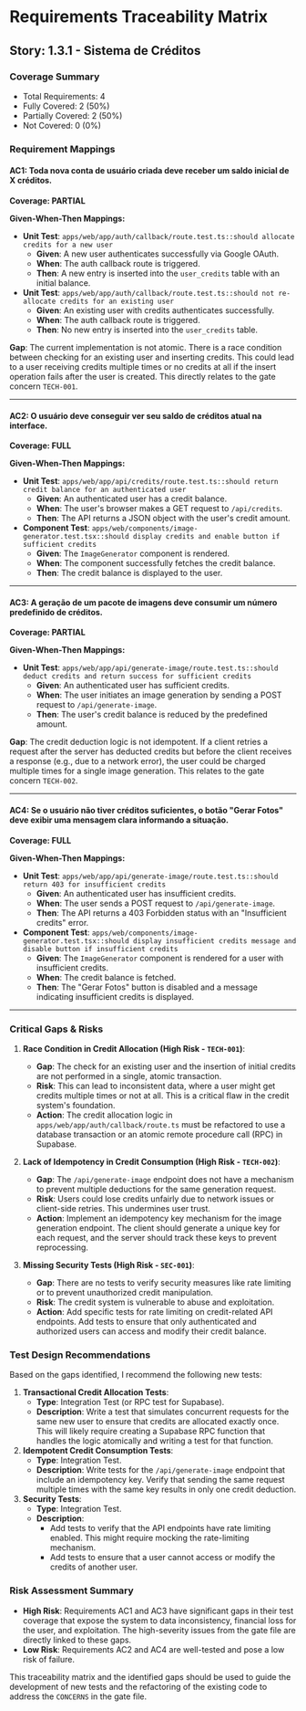 # Requirements Traceability Matrix

## Story: 1.3.1 - Sistema de Créditos

### Coverage Summary

- Total Requirements: 4
- Fully Covered: 2 (50%)
- Partially Covered: 2 (50%)
- Not Covered: 0 (0%)

### Requirement Mappings

#### AC1: Toda nova conta de usuário criada deve receber um saldo inicial de X créditos.

**Coverage: PARTIAL**

**Given-When-Then Mappings:**

- **Unit Test**: `apps/web/app/auth/callback/route.test.ts::should allocate credits for a new user`
  - **Given**: A new user authenticates successfully via Google OAuth.
  - **When**: The auth callback route is triggered.
  - **Then**: A new entry is inserted into the `user_credits` table with an initial balance.
- **Unit Test**: `apps/web/app/auth/callback/route.test.ts::should not re-allocate credits for an existing user`
  - **Given**: An existing user with credits authenticates successfully.
  - **When**: The auth callback route is triggered.
  - **Then**: No new entry is inserted into the `user_credits` table.

**Gap**: The current implementation is not atomic. There is a race condition between checking for an existing user and inserting credits. This could lead to a user receiving credits multiple times or no credits at all if the insert operation fails after the user is created. This directly relates to the gate concern `TECH-001`.

---

#### AC2: O usuário deve conseguir ver seu saldo de créditos atual na interface.

**Coverage: FULL**

**Given-When-Then Mappings:**

- **Unit Test**: `apps/web/app/api/credits/route.test.ts::should return credit balance for an authenticated user`
  - **Given**: An authenticated user has a credit balance.
  - **When**: The user's browser makes a GET request to `/api/credits`.
  - **Then**: The API returns a JSON object with the user's credit amount.
- **Component Test**: `apps/web/components/image-generator.test.tsx::should display credits and enable button if sufficient credits`
  - **Given**: The `ImageGenerator` component is rendered.
  - **When**: The component successfully fetches the credit balance.
  - **Then**: The credit balance is displayed to the user.

---

#### AC3: A geração de um pacote de imagens deve consumir um número predefinido de créditos.

**Coverage: PARTIAL**

**Given-When-Then Mappings:**

- **Unit Test**: `apps/web/app/api/generate-image/route.test.ts::should deduct credits and return success for sufficient credits`
  - **Given**: An authenticated user has sufficient credits.
  - **When**: The user initiates an image generation by sending a POST request to `/api/generate-image`.
  - **Then**: The user's credit balance is reduced by the predefined amount.

**Gap**: The credit deduction logic is not idempotent. If a client retries a request after the server has deducted credits but before the client receives a response (e.g., due to a network error), the user could be charged multiple times for a single image generation. This relates to the gate concern `TECH-002`.

---

#### AC4: Se o usuário não tiver créditos suficientes, o botão "Gerar Fotos" deve exibir uma mensagem clara informando a situação.

**Coverage: FULL**

**Given-When-Then Mappings:**

- **Unit Test**: `apps/web/app/api/generate-image/route.test.ts::should return 403 for insufficient credits`
  - **Given**: An authenticated user has insufficient credits.
  - **When**: The user sends a POST request to `/api/generate-image`.
  - **Then**: The API returns a 403 Forbidden status with an "Insufficient credits" error.
- **Component Test**: `apps/web/components/image-generator.test.tsx::should display insufficient credits message and disable button if insufficient credits`
  - **Given**: The `ImageGenerator` component is rendered for a user with insufficient credits.
  - **When**: The credit balance is fetched.
  - **Then**: The "Gerar Fotos" button is disabled and a message indicating insufficient credits is displayed.

---

### Critical Gaps & Risks

1.  **Race Condition in Credit Allocation (High Risk - `TECH-001`)**:
    -   **Gap**: The check for an existing user and the insertion of initial credits are not performed in a single, atomic transaction.
    -   **Risk**: This can lead to inconsistent data, where a user might get credits multiple times or not at all. This is a critical flaw in the credit system's foundation.
    -   **Action**: The credit allocation logic in `apps/web/app/auth/callback/route.ts` must be refactored to use a database transaction or an atomic remote procedure call (RPC) in Supabase.

2.  **Lack of Idempotency in Credit Consumption (High Risk - `TECH-002`)**:
    -   **Gap**: The `/api/generate-image` endpoint does not have a mechanism to prevent multiple deductions for the same generation request.
    -   **Risk**: Users could lose credits unfairly due to network issues or client-side retries. This undermines user trust.
    -   **Action**: Implement an idempotency key mechanism for the image generation endpoint. The client should generate a unique key for each request, and the server should track these keys to prevent reprocessing.

3.  **Missing Security Tests (High Risk - `SEC-001`)**:
    -   **Gap**: There are no tests to verify security measures like rate limiting or to prevent unauthorized credit manipulation.
    -   **Risk**: The credit system is vulnerable to abuse and exploitation.
    -   **Action**: Add specific tests for rate limiting on credit-related API endpoints. Add tests to ensure that only authenticated and authorized users can access and modify their credit balance.

### Test Design Recommendations

Based on the gaps identified, I recommend the following new tests:

1.  **Transactional Credit Allocation Tests**:
    -   **Type**: Integration Test (or RPC test for Supabase).
    -   **Description**: Write a test that simulates concurrent requests for the same new user to ensure that credits are allocated exactly once. This will likely require creating a Supabase RPC function that handles the logic atomically and writing a test for that function.
2.  **Idempotent Credit Consumption Tests**:
    -   **Type**: Integration Test.
    -   **Description**: Write tests for the `/api/generate-image` endpoint that include an idempotency key. Verify that sending the same request multiple times with the same key results in only one credit deduction.
3.  **Security Tests**:
    -   **Type**: Integration Test.
    -   **Description**:
        -   Add tests to verify that the API endpoints have rate limiting enabled. This might require mocking the rate-limiting mechanism.
        -   Add tests to ensure that a user cannot access or modify the credits of another user.

### Risk Assessment Summary

-   **High Risk**: Requirements AC1 and AC3 have significant gaps in their test coverage that expose the system to data inconsistency, financial loss for the user, and exploitation. The high-severity issues from the gate file are directly linked to these gaps.
-   **Low Risk**: Requirements AC2 and AC4 are well-tested and pose a low risk of failure.

This traceability matrix and the identified gaps should be used to guide the development of new tests and the refactoring of the existing code to address the `CONCERNS` in the gate file.
